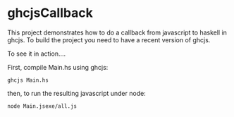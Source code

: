 # ghcjsCallback

This project demonstrates how to do a callback from javascript to haskell in ghcjs.  To build the project you need to have a recent version of ghcjs.

To see it in action.... 

First, compile Main.hs using ghcjs:

    ghcjs Main.hs

then, to run the resulting javascript under node: 

    node Main.jsexe/all.js



